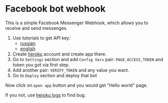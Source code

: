 # Facebook bot webhook

This is a simple Facebook Messenger Webhook, which allows you to receive and send messenges.

1. Use tutorials to get API key:
    - [russian]()
    - [english]()
2. Create [heroku](heroku.com) account and create app there.
3. Go to `Settings` section and add `Config Vars` pair: `PAGE_ACCESS_TOKEN` and token you got via first step.
4. Add another pair: `VERIFY_TOKEN` and any value you want.
5. Go to `Deploy` section and deploy that bot

Now click on `open app` button and you would get "Hello world" page.

If you not, use [heroku logs](https://devcenter.heroku.com/articles/logging#view-logs) to find bug.
